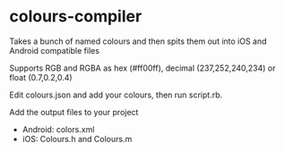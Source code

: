 colours-compiler
================

Takes a bunch of named colours and then spits them out into iOS and Android compatible files

Supports RGB and RGBA as hex (#ff00ff), decimal (237,252,240,234) or float (0.7,0.2,0.4)

Edit colours.json and add your colours, then run script.rb.

Add the output files to your project
- Android: colors.xml
- iOS: Colours.h and Colours.m
